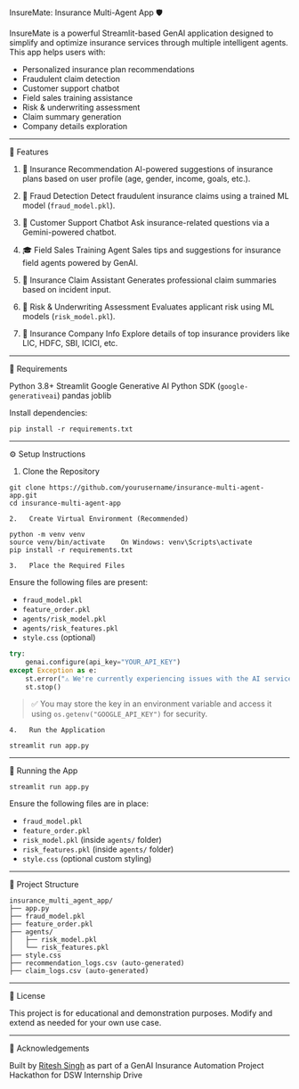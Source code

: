 InsureMate: Insurance Multi-Agent App 🛡️

InsureMate is a powerful Streamlit-based GenAI application designed to simplify and optimize insurance services through multiple intelligent agents. This app helps users with:

* Personalized insurance plan recommendations
* Fraudulent claim detection
* Customer support chatbot
* Field sales training assistance
* Risk & underwriting assessment
* Claim summary generation
* Company details exploration

---

🔧 Features

1. 🧠 Insurance Recommendation
AI-powered suggestions of insurance plans based on user profile (age, gender, income, goals, etc.).

2. 🚨 Fraud Detection
Detect fraudulent insurance claims using a trained ML model (`fraud_model.pkl`).

3. 💬 Customer Support Chatbot
Ask insurance-related questions via a Gemini-powered chatbot.

 4. 🎓 Field Sales Training Agent
Sales tips and suggestions for insurance field agents powered by GenAI.

5. 🧾 Insurance Claim Assistant
Generates professional claim summaries based on incident input.

6. 📌 Risk & Underwriting Assessment
Evaluates applicant risk using ML models (`risk_model.pkl`).

7. 🏢 Insurance Company Info
Explore details of top insurance providers like LIC, HDFC, SBI, ICICI, etc.

---

   🧪 Requirements

Python 3.8+
Streamlit
Google Generative AI Python SDK (`google-generativeai`)
pandas
joblib

Install dependencies:

```
pip install -r requirements.txt
```

---

⚙️ Setup Instructions

1.   Clone the Repository  

```
git clone https://github.com/yourusername/insurance-multi-agent-app.git
cd insurance-multi-agent-app
```

    2.   Create Virtual Environment (Recommended)  

``` 
python -m venv venv
source venv/bin/activate    On Windows: venv\Scripts\activate
pip install -r requirements.txt
```

    3.   Place the Required Files  

Ensure the following files are present:

* `fraud_model.pkl`
* `feature_order.pkl`
* `agents/risk_model.pkl`
* `agents/risk_features.pkl`
* `style.css` (optional)



```python
try:
    genai.configure(api_key="YOUR_API_KEY")
except Exception as e:
    st.error("⚠️ We're currently experiencing issues with the AI services. Please contact Ritesh Singh (riteshsingh8746@gmail.com) for support.")
    st.stop()
```

> ✅ You may store the key in an environment variable and access it using `os.getenv("GOOGLE_API_KEY")` for security.

    4.   Run the Application  

``` 
streamlit run app.py
```

---

   🚀 Running the App

``` 
streamlit run app.py
```

Ensure the following files are in place:

* `fraud_model.pkl`
* `feature_order.pkl`
* `risk_model.pkl` (inside `agents/` folder)
* `risk_features.pkl` (inside `agents/` folder)
* `style.css` (optional custom styling)

---

   📁 Project Structure

``` 
insurance_multi_agent_app/
├── app.py
├── fraud_model.pkl
├── feature_order.pkl
├── agents/
│   ├── risk_model.pkl
│   └── risk_features.pkl
├── style.css
├── recommendation_logs.csv (auto-generated)
├── claim_logs.csv (auto-generated)
```

---



   📌 License

This project is for educational and demonstration purposes. Modify and extend as needed for your own use case.

---

   🤝 Acknowledgements

Built by [Ritesh Singh](https://github.com/RiteshSIngh8746) as part of a GenAI Insurance Automation Project Hackathon for DSW Internship Drive
